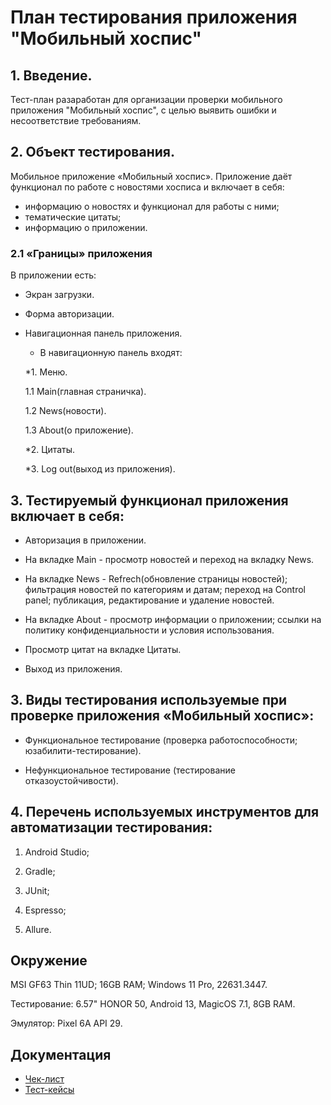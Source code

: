 # **План тестирования приложения "Мобильный хоспис"**

## 1. Введение.
Тест-план разаработан для организации проверки мобильного приложения "Мобильный хоспис", с целью выявить ошибки и несоответствие требованиям.

## 2. Объект тестирования.
Мобильное приложение «Мобильный хоспис».
Приложение даёт функционал по работе с новостями хосписа и включает в себя:

- информацию о новостях и функционал для работы с ними;
- тематические цитаты;
- информацию о приложении.

### 2.1 «Границы» приложения
В приложении есть:

* Экран загрузки.
 
* Форма авторизации.
  
* Навигационная панель приложения.

  - В навигационную панель входят:
    
  *1. Меню.
     
     1.1 Main(главная страничка).
     
     1.2 News(новости).
     
     1.3 About(о приложение).
  
  *2. Цитаты.
     
  *3. Log out(выход из приложения).

## 3. Тестируемый функционал приложения включает в себя:

- Авторизация в приложении.
 
- На вкладке Main - просмотр новостей и переход на вкладку News.
 
- На вкладке News  - Refrech(обновление страницы новостей); фильтрация новостей по категориям и датам; переход на Control panel; публикация, редактирование и удаление новостей.
  
- На вкладке About - просмотр информации о приложении; ссылки на политику конфиденциальности и условия использования.

- Просмотр цитат на вкладке Цитаты.

- Выход из приложения.

## 3. Виды тестирования используемые при проверке приложения «Мобильный хоспис»:

* Функциональное тестирование (проверка работоспособности; юзабилити-тестирование).

* Нефункциональное тестирование (тестирование отказоустойчивости).


## 4. Перечень используемых инструментов для автоматизации тестирования:

1. Android Studio;

2. Gradle; 

3. JUnit;

4. Espresso;
   
5. Allure.


## Окружение

MSI GF63 Thin 11UD; 16GB RAM; Windows 11 Pro, 22631.3447.

Тестирование: 6.57" HONOR 50, Android 13, MagicOS 7.1, 8GB RAM.

Эмулятор: Pixel 6A API 29.


## Документация
- [Чек-лист]()
- [Тест-кейсы]()

  
